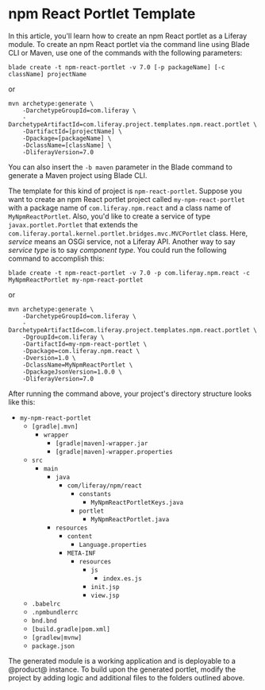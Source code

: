 # npm React Portlet Template [](id=npm-react-portlet-template)

In this article, you'll learn how to create an npm React portlet as a Liferay
module. To create an npm React portlet via the command line using Blade CLI or
Maven, use one of the commands with the following parameters:

    blade create -t npm-react-portlet -v 7.0 [-p packageName] [-c className] projectName

or

    mvn archetype:generate \
        -DarchetypeGroupId=com.liferay \
        -DarchetypeArtifactId=com.liferay.project.templates.npm.react.portlet \
        -DartifactId=[projectName] \
        -Dpackage=[packageName] \
        -DclassName=[className] \
        -DliferayVersion=7.0

You can also insert the `-b maven` parameter in the Blade command to generate a
Maven project using Blade CLI.

The template for this kind of project is `npm-react-portlet`. Suppose you want
to create an npm React portlet project called `my-npm-react-portlet` with a
package name of `com.liferay.npm.react` and a class name of `MyNpmReactPortlet`.
Also, you'd like to create a service of type `javax.portlet.Portlet` that
extends the `com.liferay.portal.kernel.portlet.bridges.mvc.MVCPortlet` class.
Here, *service* means an OSGi service, not a Liferay API. Another way to say
*service type* is to say *component type*. You could run the following command
to accomplish this:

    blade create -t npm-react-portlet -v 7.0 -p com.liferay.npm.react -c MyNpmReactPortlet my-npm-react-portlet

or

    mvn archetype:generate \
        -DarchetypeGroupId=com.liferay \
        -DarchetypeArtifactId=com.liferay.project.templates.npm.react.portlet \
        -DgroupId=com.liferay \
        -DartifactId=my-npm-react-portlet \
        -Dpackage=com.liferay.npm.react \
        -Dversion=1.0 \
        -DclassName=MyNpmReactPortlet \
        -DpackageJsonVersion=1.0.0 \
        -DliferayVersion=7.0

After running the command above, your project's directory structure looks like
this:

- `my-npm-react-portlet`
    - `[gradle|.mvn]`
        - `wrapper`
            - `[gradle|maven]-wrapper.jar`
            - `[gradle|maven]-wrapper.properties`
    - `src`
        - `main`
            - `java`
                - `com/liferay/npm/react`
                    - `constants`
                        - `MyNpmReactPortletKeys.java`
                    - `portlet`
                        - `MyNpmReactPortlet.java`
            - `resources`
                - `content`
                    - `Language.properties`
                - `META-INF`
                    - `resources`
                        - `js`
                            - `index.es.js`
                        - `init.jsp`
                        - `view.jsp`
    - `.babelrc`
    - `.npmbundlerrc`
    - `bnd.bnd`
    - `[build.gradle|pom.xml]`
    - `[gradlew|mvnw]`
    - `package.json`

The generated module is a working application and is deployable to a @product@
instance. To build upon the generated portlet, modify the project by adding
logic and additional files to the folders outlined above.
